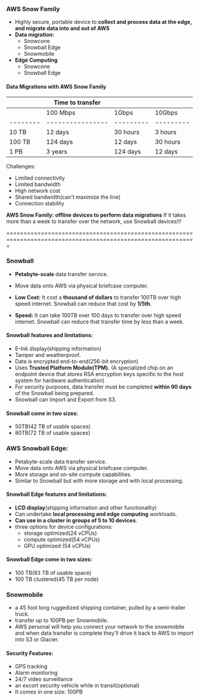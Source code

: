 ### AWS Snow Family

* Highly secure, portable device to **collect and process data at the edge, and migrate data into and out of AWS**
* **Data migration:**
  * Snowcone
  * Snowball Edge
  * Snowmobile
* **Edge Computing**
  * Snowcone
  * Snowball Edge

#### Data Migrations with AWS Snow Family


|          | Time to transfer |           |           |
|----------|------------------|-----------|-----------|
|          | 100 Mbps         | 1Gbps     | 10Gbps    |
| -------- | ---------------- | --------- | --------- |
| 10 TB    | 12 days          | 30 hours  | 3 hours   |
| 100 TB   | 124 days         | 12 days   | 30 hours  |
| 1 PB     | 3 years          | 124 days  | 12 days   |

Challenges:
* Limited connectivity
* Limited bandwidth
* High network cost
* Shared bandwidth(can't maximize the line)
* Connection stability

**AWS Snow Family: offline devices to perform data migrations**
If it takes more than a week to transfer over the network, use Snowball devices!!!


=============================================================================================================

### Snowball

* **Petabyte-scale** data transfer service. 
* Move data onto AWS via physical briefcase computer.

* **Low Cost:** It cost a **thousand of dollars** to transfer 100TB over high speed internet. Snowball can reduce that cost by **1/5th**.
* **Speed:** It can take 100TB over 100 days to transfer over high speed internet. Snowball can reduce that transfer time by less than a week.

#### **Snowball features and limitations:**

* E-Ink display(shipping information) 
* Tamper and weatherproof.
* Data is encrypted end-to-end(256-bit encryption)
* Uses **Trusted Platform Module(TPM).** (A specialized chip on an endpoint device that stores RSA encryption keys specific to the host system for hardware authentication)
* For security purposes, data transfer must be completed **within 90 days** of the Snowball being prepared.
* Snowball can Import and Export from S3.

#### **Snowball come in two sizes:**

* 50TB(42 TB of usable spaces)
* 80TB(72 TB of usable spaces)


### **AWS Snowball Edge:**

* Petabyte-scale data transfer service. 
* Move data onto AWS via physical briefcase computer. 
* More storage and on-site compute capabilities. 
* Similar to Snowball but with more storage and with local processing.

#### **Snowball Edge features and limitations:**

* **LCD display**(shipping information and other functionality)
* Can undertake **local processing and edge computing** workloads.
* **Can use in a cluster in groups of 5 to 10 devices**.
* three options for device configurations:
  * storage optimized(24 vCPUs)
  * compute optimized(54 vCPUs)
  * GPU optimized (54 vCPUs)

#### **Snowball Edge come in two sizes:**

* 100 TB(83 TB of usable space)
* 100 TB clustered(45 TB per node)

### **Snowmobile**

* a 45 foot long ruggedized shipping container, pulled by a semi-trailer truck.
* transfer up to 100PB per Snowmobile. 
* AWS personal will help you connect your network to the snowmobile and when data transfer is complete they'll drive it back to AWS to import into S3 or Glacier.

#### **Security Features:**

* GPS tracking
* Alarm monitoring
* 24/7 video surveillance
* an escort security vehicle while in transit(optional)
* It comes in one size: 100PB
